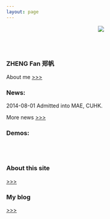```yaml
---
layout: page
---
```


<div>
	<center>
	<img class="yuan" src="{{ site.baseurl }}/images/longmao.jpg"><img>
	</center>
</div>

<br><br>


### ZHENG Fan 郑帆 

<p>About me <a href="{{ site.baseurl }}/about/">>>></a></p>

### News: 


2014-08-01 Admitted into MAE, CUHK.

<p>More news <a href="{{ site.baseurl }}/about/#all-news">>>></a></p>

### Demos:
<br><br>
	
### About this site 

<p><a href="{{ site.baseurl }}/about/#about-this-site">>>></a></p>

### My blog

<p><a href="{{ site.baseurl }}/blog">>>></a></p>